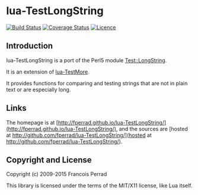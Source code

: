 
lua-TestLongString
==================

[![Build Status](https://travis-ci.org/fperrad/lua-TestLongString.png)](https://travis-ci.org/fperrad/lua-TestLongString)
[![Coverage Status](https://coveralls.io/repos/fperrad/lua-TestLongString/badge.png?branch=master)](https://coveralls.io/r/fperrad/lua-TestLongString?branch=master)
[![Licence](http://img.shields.io/badge/Licence-MIT-brightgreen.svg)](COPYRIGHT)

Introduction
------------

lua-TestLongString is a port of the Perl5 module [Test::LongString](http://search.cpan.org/~rgarcia/Test-LongString/).

It is an extension of [lua-TestMore](http://fperrad.github.io/lua-TestMore/).

It provides functions for comparing and testing strings
that are not in plain text or are especially long.

Links
-----

The homepage is at [http://fperrad.github.io/lua-TestLongString/](http://fperrad.github.io/lua-TestLongString/),
and the sources are [hosted at http://github.com/fperrad/lua-TestLongString/](hosted at http://github.com/fperrad/lua-TestLongString/).

Copyright and License
---------------------

Copyright (c) 2009-2015 Francois Perrad

This library is licensed under the terms of the MIT/X11 license, like Lua itself.

